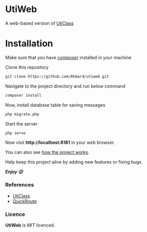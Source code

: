 # UtiWeb
A web-based version of [UtiClass](http://github.com/Ahmard/uticlass)

# Installation
Make sure that you have [composer](https://getcomposer.org) installed in your machine

Clone this repository
```bash
git clone https://github.com/Ahmard/utiweb.git
```
Navigate to the project directory and run below command
```bash
composer install
```
Now, install database table for saving messages
```bash
php migrate.php
```

Start the server
```bash
php serve
```

Now visit **http://localhost:8181** in your web browser.

You can also see [how the project works](HOW_IT_WORKS.md).

Help keep this project alive by adding new features or fixing bugs.

**_Enjoy 😉_**

### References
- [UtiClass](http://github.com/Ahmard/uticlass)
- [QuickRoute](https://github.com/Ahmard/quick-route)

### Licence
**UtiWeb** is _MIT_ licenced.